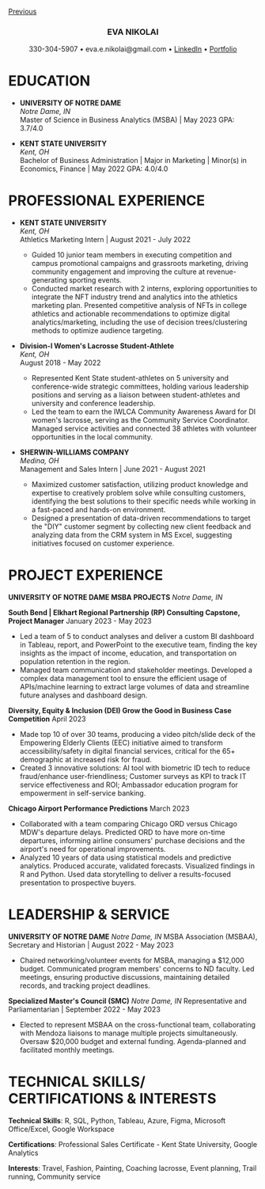 [Previous](index)

<H3 align ='CENTER'><strong>EVA NIKOLAI</strong></H3>
<p style="text-align: center;">330-304-5907 • eva.e.nikolai@gmail.com • <a href="https://www.linkedin.com/in/evanikolai/">LinkedIn</a> • <a href="https://eva-nikolai.github.io/">Portfolio</a></p>

# EDUCATION

- **UNIVERSITY OF NOTRE DAME**  
  *Notre Dame, IN*  
  Master of Science in Business Analytics (MSBA) | May 2023
  GPA: 3.7/4.0

- **KENT STATE UNIVERSITY**  
  *Kent, OH*  
  Bachelor of Business Administration | Major in Marketing | Minor(s) in Economics, Finance | May 2022
  GPA: 4.0/4.0 
  
# PROFESSIONAL EXPERIENCE

- **KENT STATE UNIVERSITY**  
  *Kent, OH*  
  Athletics Marketing Intern | August 2021 - July 2022
  - Guided 10 junior team members in executing competition and campus promotional campaigns and grassroots marketing, driving community engagement and improving the culture at revenue-generating sporting events.
  - Conducted market research with 2 interns, exploring opportunities to integrate the NFT industry trend and analytics into the athletics marketing plan. Presented competitive analysis of NFTs in college athletics and actionable recommendations to optimize digital analytics/marketing, including the use of decision trees/clustering methods to optimize audience targeting.

- **Division-I Women's Lacrosse Student-Athlete**  
  *Kent, OH*  
  August 2018 - May 2022
  - Represented Kent State student-athletes on 5 university and conference-wide strategic committees, holding various leadership positions and serving as a liaison between student-athletes and university and conference leadership.
  - Led the team to earn the IWLCA Community Awareness Award for DI women's lacrosse, serving as the Community Service Coordinator. Managed service activities and connected 38 athletes with volunteer opportunities in the local community.

- **SHERWIN-WILLIAMS COMPANY**  
  *Medina, OH*  
  Management and Sales Intern | June 2021 - August 2021
  - Maximized customer satisfaction, utilizing product knowledge and expertise to creatively problem solve while consulting customers, identifying the best solutions to their specific needs while working in a fast-paced and hands-on environment.
  - Designed a presentation of data-driven recommendations to target the "DIY" customer segment by collecting new client feedback and analyzing data from the CRM system in MS Excel, suggesting initiatives focused on customer experience.

# PROJECT EXPERIENCE

**UNIVERSITY OF NOTRE DAME MSBA PROJECTS**                                                                     *Notre Dame, IN* 

**South Bend | Elkhart Regional Partnership (RP) Consulting Capstone, Project Manager**                 January 2023 - May 2023
  - Led a team of 5 to conduct analyses and deliver a custom BI dashboard in Tableau, report, and PowerPoint to the executive team, finding the key insights as the impact of income, education, and transportation on population retention in the region.
  - Managed team communication and stakeholder meetings. Developed a complex data management tool to ensure the efficient usage of APIs/machine learning to extract large volumes of data and streamline future analyses and dashboard design.

**Diversity, Equity & Inclusion (DEI) Grow the Good in Business Case Competition**                                   April 2023
  - Made top 10 of over 30 teams, producing a video pitch/slide deck of the Empowering Elderly Clients (EEC) initiative aimed to transform accessibility/safety in digital financial services, critical for the 65+ demographic at increased risk for fraud.
  - Created 3 innovative solutions: AI tool with biometric ID tech to reduce fraud/enhance user-friendliness; Customer surveys as KPI to track IT service effectiveness and ROI; Ambassador education program for empowerment in self-service banking.

**Chicago Airport Performance Predictions**                                                                          March 2023
  - Collaborated with a team comparing Chicago ORD versus Chicago MDW's departure delays. Predicted ORD to have more on-time departures, informing airline consumers' purchase decisions and the airport's need for operational improvements.
  - Analyzed 10 years of data using statistical models and predictive analytics. Produced accurate, validated forecasts. Visualized findings in R and Python. Used data storytelling to deliver a results-focused presentation to prospective buyers.

# LEADERSHIP & SERVICE

**UNIVERSITY OF NOTRE DAME**                                                                                    *Notre Dame, IN*
  MSBA Association (MSBAA), Secretary and Historian | August 2022 - May 2023
  - Chaired networking/volunteer events for MSBA, managing a $12,000 budget. Communicated program members' concerns to ND faculty. Led meetings, ensuring productive discussions, maintaining detailed records, and tracking project deadlines.

**Specialized Master's Council (SMC)**                                                                          *Notre Dame, IN*
  Representative and Parliamentarian | September 2022 - May 2023
  - Elected to represent MSBAA on the cross-functional team, collaborating with Mendoza liaisons to manage multiple projects simultaneously. Oversaw $20,000 budget and external funding. Agenda-planned and facilitated monthly meetings.

# TECHNICAL SKILLS/ CERTIFICATIONS & INTERESTS

**Technical Skills**: R, SQL, Python, Tableau, Azure, Figma, Microsoft Office/Excel, Google Workspace

**Certifications**: Professional Sales Certificate - Kent State University, Google Analytics

**Interests**: Travel, Fashion, Painting, Coaching lacrosse, Event planning, Trail running, Community service
